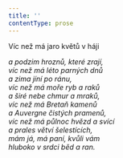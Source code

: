 ```yaml
---
title: ''
contentType: prose
---
```


Víc než má jaro květů v háji

_a podzim hroznů, které zrají,  
víc než má léto parných dnů  
a zima jíní po ránu,  
víc než má moře ryb a raků  
a širé nebe chmur a mraků,  
víc než má Bretaň kamenů  
a Auvergne čistých pramenů,  
víc než má půlnoc hvězd a svící  
a prales větví šelestících,  
mám já, má paní, kvůli vám  
hluboko v srdci běd a ran._
